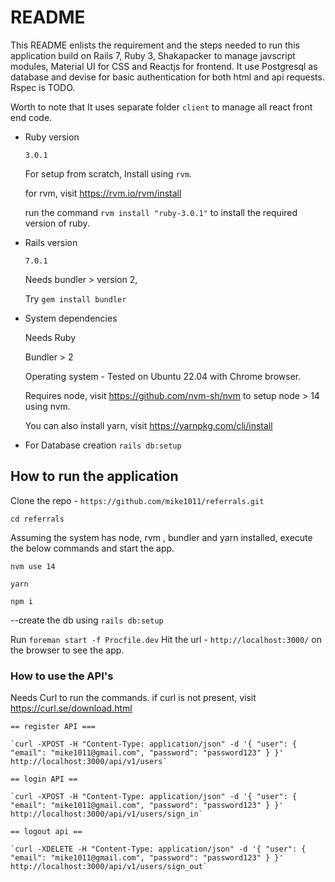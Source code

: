 # README

This README enlists the requirement and the steps needed to run this application build on Rails 7, Ruby 3, Shakapacker to manage javscript modules, Material UI for CSS and Reactjs for frontend. It use Postgresql as database and devise for basic authentication for both html and api requests.
Rspec is TODO.

Worth to note that It uses separate folder `client` to manage all react front end code.

- Ruby version

  `3.0.1`
  
  For setup from scratch, Install using `rvm`. 
  
  for rvm, visit https://rvm.io/rvm/install
  
  run the command `rvm install "ruby-3.0.1"` to install the required version of ruby.

- Rails version

  `7.0.1`
  
  Needs bundler > version 2, 
  
  Try `gem install bundler`

- System dependencies

  Needs Ruby
  
  Bundler > 2
  
  Operating system - Tested on Ubuntu 22.04 with Chrome browser.
  
  Requires node, visit https://github.com/nvm-sh/nvm to setup node > 14 using nvm.
  
  You can also install yarn, visit https://yarnpkg.com/cli/install

- For Database creation
  `rails db:setup`

 ## How to run the application

  Clone the repo - `https://github.com/mike1011/referrals.git`
  
  `cd referrals`
  
   Assuming the system has node, rvm , bundler and yarn installed, execute the below commands and start the app.
  
  `nvm use 14`
  
  `yarn`
  
  `npm i`
  
  --create the db using `rails db:setup`
  
  Run `foreman start -f Procfile.dev`
  Hit the url - `http://localhost:3000/` on the browser to see the app.

  ### How to use the API's
  Needs Curl to run the commands. if curl is not present, visit https://curl.se/download.html
		
	== register API ===
	
	`curl -XPOST -H "Content-Type: application/json" -d '{ "user": { "email": "mike1011@gmail.com", "password": "password123" } }' http://localhost:3000/api/v1/users`

	== login API ==
	
	`curl -XPOST -H "Content-Type: application/json" -d '{ "user": { "email": "mike1011@gmail.com", "password": "password123" } }' http://localhost:3000/api/v1/users/sign_in`

	== logout api ==
	
	`curl -XDELETE -H "Content-Type: application/json" -d '{ "user": { "email": "mike1011@gmail.com", "password": "password123" } }' http://localhost:3000/api/v1/users/sign_out`

